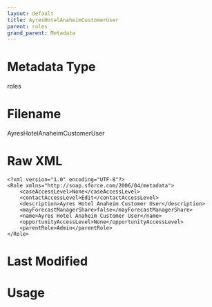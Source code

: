 ```yaml
---
layout: default
title: AyresHotelAnaheimCustomerUser
parent: roles
grand_parent: Metadata
---
```

# Metadata Type
roles


# Filename 
AyresHotelAnaheimCustomerUser


# Raw XML
```
<?xml version="1.0" encoding="UTF-8"?>
<Role xmlns="http://soap.sforce.com/2006/04/metadata">
    <caseAccessLevel>None</caseAccessLevel>
    <contactAccessLevel>Edit</contactAccessLevel>
    <description>Ayres Hotel Anaheim Customer User</description>
    <mayForecastManagerShare>false</mayForecastManagerShare>
    <name>Ayres Hotel Anaheim Customer User</name>
    <opportunityAccessLevel>None</opportunityAccessLevel>
    <parentRole>Admin</parentRole>
</Role>
```


# Last Modified


# Usage
